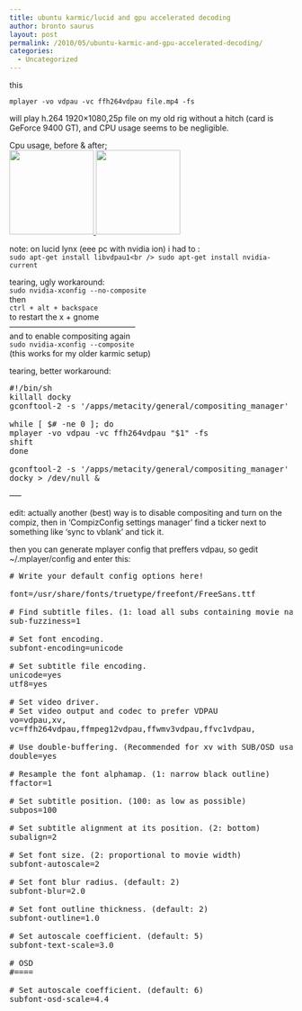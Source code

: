 ```yaml
---
title: ubuntu karmic/lucid and gpu accelerated decoding
author: bronto saurus
layout: post
permalink: /2010/05/ubuntu-karmic-and-gpu-accelerated-decoding/
categories:
  - Uncategorized
---
```

this 

`mplayer -vo vdpau -vc ffh264vdpau file.mp4 -fs`

will play h.264 1920&#215;1080,25p file on my old rig without a hitch (card is GeForce 9400 GT), and CPU usage seems to be negligible. 

Cpu usage, before & after;  
[<img src="http://brontosaurusrex.69.mu/wp-content/uploads/2010/05/before-150x150.png" alt="" title="before" width="150" height="150" class="alignnone size-thumbnail wp-image-826" />][1][ <img src="http://brontosaurusrex.69.mu/wp-content/uploads/2010/05/after-150x150.png" alt="" title="after" width="150" height="150" class="alignnone size-thumbnail wp-image-825" />][2]

note: on lucid lynx (eee pc with nvidia ion) i had to :  
`sudo apt-get install libvdpau1<br />
sudo apt-get install nvidia-current`

tearing, ugly workaround:  
`sudo nvidia-xconfig --no-composite`  
then  
`ctrl + alt + backspace`  
to restart the x + gnome  
&#8212;&#8212;&#8212;&#8212;&#8212;&#8212;&#8212;&#8212;&#8212;&#8212;&#8212;&#8212;&#8212;&#8212;&#8212;&#8212;  
and to enable compositing again  
`sudo nvidia-xconfig --composite`  
(this works for my older karmic setup)

tearing, better workaround:

<pre lang="bash">#!/bin/sh
killall docky
gconftool-2 -s '/apps/metacity/general/compositing_manager' --type bool false

while [ $# -ne 0 ]; do
mplayer -vo vdpau -vc ffh264vdpau "$1" -fs
shift
done

gconftool-2 -s '/apps/metacity/general/compositing_manager' --type bool true
docky > /dev/null &#038;
</pre>

&#8212;&#8211;

edit: actually another (best) way is to disable compositing and turn on the compiz, then in &#8216;CompizConfig settings manager&#8217; find a ticker next to something like &#8216;sync to vblank&#8217; and tick it.

then you can generate mplayer config that preffers vdpau, so gedit ~/.mplayer/config and enter this:  
<!--more-->

<pre># Write your default config options here!

font=/usr/share/fonts/truetype/freefont/FreeSans.ttf

# Find subtitle files. (1: load all subs containing movie name)
sub-fuzziness=1

# Set font encoding.
subfont-encoding=unicode

# Set subtitle file encoding.
unicode=yes
utf8=yes

# Set video driver.
# Set video output and codec to prefer VDPAU
vo=vdpau,xv,
vc=ffh264vdpau,ffmpeg12vdpau,ffwmv3vdpau,ffvc1vdpau,

# Use double-buffering. (Recommended for xv with SUB/OSD usage)
double=yes

# Resample the font alphamap. (1: narrow black outline)
ffactor=1

# Set subtitle position. (100: as low as possible)
subpos=100

# Set subtitle alignment at its position. (2: bottom)
subalign=2

# Set font size. (2: proportional to movie width)
subfont-autoscale=2

# Set font blur radius. (default: 2)
subfont-blur=2.0

# Set font outline thickness. (default: 2)
subfont-outline=1.0

# Set autoscale coefficient. (default: 5)
subfont-text-scale=3.0

# OSD
#====

# Set autoscale coefficient. (default: 6)
subfont-osd-scale=4.4
</pre>

 [1]: http://brontosaurusrex.69.mu/wp-content/uploads/2010/05/before.png
 [2]: http://brontosaurusrex.69.mu/wp-content/uploads/2010/05/after.png